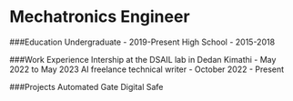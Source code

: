 # Mechatronics Engineer

###Education
Undergraduate - 2019-Present
High School - 2015-2018

###Work Experience
Intership at the DSAIL lab in Dedan Kimathi - May 2022 to May 2023
AI freelance technical writer - October 2022 - Present

###Projects
Automated Gate
Digital Safe
